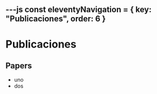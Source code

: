 ---js
const eleventyNavigation = {
 key: "Publicaciones",
 order: 6
}
---

# Publicaciones

## Papers

* uno
* dos
